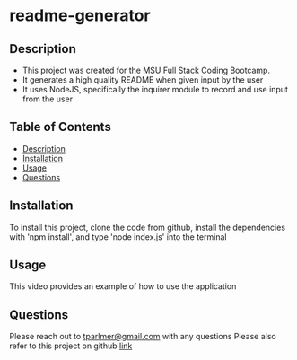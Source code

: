# readme-generator

## Description

- This project was created for the MSU Full Stack Coding Bootcamp.
- It generates a high quality README when given input by the user
- It uses NodeJS, specifically the inquirer module to record and use input from the user

## Table of Contents
* [Description](#description)
* [Installation](#installation)
* [Usage](#usage)
* [Questions](#questions)

## Installation

To install this project, clone the code from github, install the dependencies with 'npm install', and type 'node index.js' into the terminal

## Usage

This video provides an example of how to use the application

## Questions

Please reach out to tparlmer@gmail.com with any questions
Please also refer to this project on github
[link](https://github.com/tparlmer/readme-generator)    